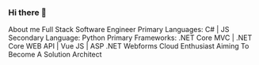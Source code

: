### Hi there 👋

About me 
Full Stack Software Engineer
Primary Languages: C# | JS
Secondary Language: Python
Primary Frameworks: .NET Core MVC | .NET Core WEB API | Vue JS | ASP .NET Webforms
Cloud Enthusiast
Aiming To Become A Solution Architect
